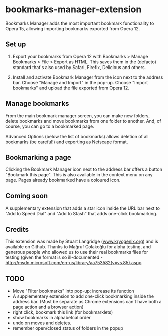 bookmarks-manager-extension
===========================


Bookmarks Manager adds the most important bookmark functionality to Opera 15, allowing importing bookmarks exported from Opera 12.

## Set up 

1) Export your bookmarks from Opera 12 with Bookmarks > Manage Bookmarks > File > Export as HTML. This saves them in the (defacto) standard that's also used by Safari, Firefix, Delicious and others.

2) Install and activate Bookmark Manager from the icon next to the address bar. Choose "Manage and Import" in the pop-up. Choose "Import bookmarks" and upload the file exported from Opera 12. 

## Manage bookmarks ##

From the main bookmark manager screen, you can make new folders, delete bookmarks and move bookmarks from one folder to another. And, of course, you can go to a bookmarked page.

Advanced Options (below the list of bookmarks) allows deletion of all bookmarks (be careful!) and exporting as Netscape format.

## Bookmarking a page ##

Clicking the Bookmark Manager icon next to the address bar offers a button "Bookmark this page". This is also available in the context menu on any page. Pages already bookmarked have a coloured icon.

## Coming soon ##

A supplementary extension that adds a star icon inside the URL bar next to "Add to Speed Dial" and "Add to Stash" that adds one-click bookmarking.

## Credits ##

This extension was made by Stuart Langridge (www.kryogenix.org) and is available on Github. Thanks to Mağruf Çolakoğlu for alpha testing, and generous people who allowed us to use their real bookmarks files for testing (given the format is so ill-documented - http://msdn.microsoft.com/en-us/library/aa753582(v=vs.85).aspx.


## TODO ##

- Move "Filter bookmarks" into pop-up; increase its function
- A supplementary extension to add one-click bookmarking inside the address bar. (Must be separate as Chrome extensions can't have both a page action and a browser action)
- right click, bookmark this link (for bookmarklets)
- show bookmarks in alphabetcal order
- undo on moves and deletes.
- remember open/closed status of folders in the popup
